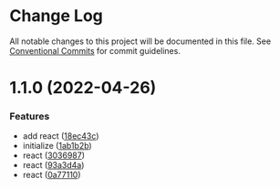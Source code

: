 # Change Log

All notable changes to this project will be documented in this file.
See [Conventional Commits](https://conventionalcommits.org) for commit guidelines.

# 1.1.0 (2022-04-26)


### Features

* add react ([18ec43c](https://github.com/zigae-lab/actions-test/commit/18ec43c261005de9bd30ef80bcd2fe5c14e1d41c))
* initialize ([1ab1b2b](https://github.com/zigae-lab/actions-test/commit/1ab1b2bc4cd3b517562381e0d4f757110f20389f))
* react ([3036987](https://github.com/zigae-lab/actions-test/commit/30369878c5f01e0f751e8b46996329da94221ab8))
* react ([93a3d4a](https://github.com/zigae-lab/actions-test/commit/93a3d4a2a01538f8ca4fe381eda23238cc06f217))
* react ([0a77110](https://github.com/zigae-lab/actions-test/commit/0a771102d25f1fe3d5efbdd5a362d7795b353fa8))
